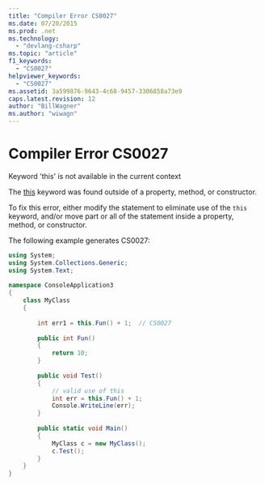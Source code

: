 ```yaml
---
title: "Compiler Error CS0027"
ms.date: 07/20/2015
ms.prod: .net
ms.technology: 
  - "devlang-csharp"
ms.topic: "article"
f1_keywords: 
  - "CS0027"
helpviewer_keywords: 
  - "CS0027"
ms.assetid: 3a599876-9643-4c68-9457-3306858a73e9
caps.latest.revision: 12
author: "BillWagner"
ms.author: "wiwagn"
---
```

# Compiler Error CS0027
Keyword 'this' is not available in the current context  
  
 The [this](../../csharp/language-reference/keywords/this.md) keyword was found outside of a property, method, or constructor.  
  
 To fix this error, either modify the statement to eliminate use of the `this` keyword, and/or move part or all of the statement inside a property, method, or constructor.  
  
 The following example generates CS0027:  
  
```csharp  
using System;  
using System.Collections.Generic;  
using System.Text;  
  
namespace ConsoleApplication3  
{  
    class MyClass  
    {  
  
        int err1 = this.Fun() + 1;  // CS0027   
  
        public int Fun()  
        {  
            return 10;  
        }  
  
        public void Test()  
        {  
            // valid use of this  
            int err = this.Fun() + 1;  
            Console.WriteLine(err);  
        }  
  
        public static void Main()  
        {  
            MyClass c = new MyClass();  
            c.Test();  
        }  
    }  
}  
```
